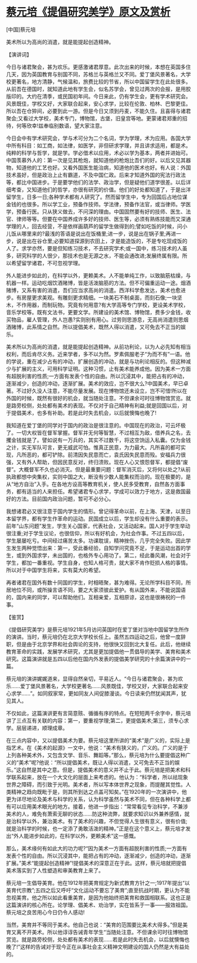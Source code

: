 # [蔡元培《提倡研究美学》原文及赏析](https://www.vrrw.net/wx/14717.html)

[中国]蔡元培

美术所以为高尚的消遣，就是能提起创造精神。

【演讲词】

今日与诸君聚会，甚为欢乐。更感激诸君厚意。此次出来的时候，本想在英国多住几天，因为英国教育与别国不同，苏格兰与英格兰又不同。爱丁堡风景著名，大学校更著名，地方清静，气候温和，旅费比较的节省，所以中国留学生在此处很多。从前吾在德国时，就知道此地有学生会，似名苏学会，曾见过两次的会报，是用胶版印的。大约在清季，或民国初年间。今日来此，仍有学生会，更有学术研究会。风景既佳，学校又好，大家联合起来，安心求学，比较在伦敦、柏林、巴黎更佳。所以吾在仓猝间，必要到此一游。但是今日又须到丹麦，不能久住。且喜得与诸君聚会;又看过大学校，美术专门，博物馆，古堡，旧皇宫等地。更蒙诸君郑重的招待，何等欣幸!兹奉临别数语，望大家注意。

今日会中有学术研究会，学与术可分为二个名词，学为学理，术为应用。各国大学中所有科目：如工商，如法律，如医学，非但研求学理，并且讲求适用，都是术。纯粹的科学与哲学，就是学。学必借术以应用，术必以学为基本，两者并进始可。中国羡慕外人的：第一次是见其枪炮，就知道他的枪炮比吾们的好。以后又见其器物，知道他的工艺也好。又看外国医生能治病，知道他的医术也好。有人说：外国技术虽好，但是政治上止有霸道，不及中国仁政。后来才知道外国的宪法行政法等，都比中国进步。于是要学他们的法学、政治学，但是疑他们道学很差。以后详细考查，又知道他们的哲学，亦很有研究的价值。他们的好处都知道了，于是出洋留学生，日多一日;各种学术都有人研究了。然而留学生中，专为回国后占地位谋金钱的也很多。所以学工业，预备作技师。学法律，预备作法官，或当律师。学医学，预备行医。只从狭义做去，不问深的理由。中国固然要有好的技师、医生、法官、律师等等。但要在中国养成许多好的技师、医生等，必须有熟练技能而又深通学理的人，回去经营，不是依样画葫芦的留学生做得到的;譬如吃饭的时候，问小儿饭从哪里来的?最浅的答语是说出在饭桶里;进一步，说是出在锅子里;再进一步，说是出在谷仓里;必要知道探源到农田上，才是能造饭的，不是专吃现成饭的人了。求学亦然，要是但知练习技术，不去研究学术;或一国中，练习技术的人虽多，研究科学的人很少，那技术也是无源之水，不能会通改进;发展终属有限。所以希望留学诸君，不可忽视学理。

外人能进步如此的，在科学以外，更赖美术。人不能单纯工作，以致脑筋枯燥，与机器一样。运动吃烟饮酒赌博，皆是活泼脑筋的方法。但不可偏重运动一途。烟酒赌博，又系有害的消遣，吾们应当求高尚的消遣。西洋科学愈发达，美术也愈进步。有房屋更求美观。有雕刻更求精细。一块美石不制桌面，而刻石像;一块坚木，不作用器，而制玩物。究竟有何用意?有大学高等专门学校，更设美术学校，音乐学校等。既有文法书，更要文学。所建设的美术馆、博物馆，费多少金钱，收买物品，雇人管理，外人岂愚?实则别有用心。过劳则思游息，无高尚消遣则思烟酒赌博，此系情之自然。所以提倡美术，既然人得以消遣，又可免去不正当的娱乐。

美术所以为高尚的消遣，就是能提起创造精神。从前功利论，以为人必先知有相当权利，而后肯尽义务。近来学者，多不以为然。罗素佩服老子“为而不有”一语。他的学说，重在减少占有的冲动，扩展创造的冲动，就是与功利论相反的。但这种减少与扩展的主义，可用科学证明。这种习惯，止有美术能养成他。因为美术一方面有超脱利害的性质;一方面有发表个性的自由。所以沉浸其中，能把占有的冲动，逐渐减少，创造的冲动，逐渐扩展。美术的效应，岂不很大么?中国美术，早已卓著。不过好久没人注意，不能尽量发展。现在博物馆还未设立，岂不可惜!所以在外国的时候，既然有很好的机会，就当随处注意。不但课余可时往博物馆赏览。就是路旁校侧，处处都有美术的表现。不仅对于自己精神有利益;就是回国以后，对于提倡美术，也多有补助。若是此时失去机会，以后就懊悔也晚了!

我知道在爱丁堡的同学对于国内的政治是很注意的。中国现在的政治，可云坏极了。一切大权皆在督军掌握。督军并无何等智慧，不过相互为敌，借养兵之名，去攫金钱就是了。譬如说有一万兵的，其实不过数千，将这空饷运入私囊。仅为金钱之计，实无军队可言，更无威武可怕。惟真正民意，为力最大。凡所喜的都可实现，凡所恶的，都可铲除。前清因失民意而亡，袁氏因失民意而殁。安福兵力很强，又有外人帮助，但因民意反对，终归溃败。现在人心又恨怨督军，都提倡“废督”。大概督军不久也必消灭。但是最重要问题：督军消灭后，又将何以处之?从前执政都想中央集权，实则中国之大，断没有少数人能集权而治的。现在极要的，是从“地方自治”入手。在各地方设高等教育机关，使人民多受教育，自然各方面事务，都有适当的人来担任。希望诸君专心求学，学成可以效力于地方，这是救国最好的方法。目前国内政治问题，暂可不必分心。

我想诸君必又很注意于国内学生的情形。曾记得革命以前，在上海、天津，以至日本留学界，都有学生作革命的运动。民国成立以后，学生却没有什么重要的表示。前年“山东问题”发生，学生关心国家，代表社会，又活动起来。国人对于学生举动很注重;对于学生议论，也很信仰，所以有好机会，为社会作事。不过五四以后，学生屡屡吃亏。中间经过痛苦太多。功课耽误，精神挫伤，几乎完全失败。因此学生发生两种觉悟出来：第一，受此番经验，自知学问究竟不足，于是运动出首的学生，或到外国求学，未出国的，也格外专心用功了。第二，经此番风潮，社会对于学生，都加一番重视。学生自身，也知人格可贵，就大家不肯作贬损人格的事情。所以对于中国学生将来，实有莫大的希望。

再者诸君在国外有数十同国的学生，时相晤聚，甚为难得。无论所学科目不同，所居地位不同，或所操言语不同，要之大家须彼此爱护。有从国外来，不能说国语的，国内来的同学，可以帮助他们。互相亲爱，互相原谅，这也是很祷祝的一件事。



【鉴赏】

《提倡研究美学》是蔡元培1921年5月访问英国时在爱丁堡对当地中国留学生所作的演讲。当时，蔡元培仍在北京大学校长任上。虽然五四运动之后，他曾一度辞职，但是由于北京学界和社会舆论的支持，他很快又回到北大复任。此后，他继续教育革命的实践，发展学术研究，尤其是更加提倡他一贯倡导的美学、美育和美术研究。这篇演讲就是五四以后他在国内外发表的提倡美学研究的十余篇演讲中的一篇。

蔡元培的演讲娓娓道来，显得自然亲切，平易近人。“今日与诸君聚会，甚为欢乐……爱丁堡风景著名，大学校更著名……风景既佳，学校又好，大家联合起来安心求学……”。如同叙家常，更如同友人间促膝漫谈。今日读来仍然犹闻其声，犹见其人。

不仅如此，这篇演讲更有言简意赅、循循有序的特点。在短短两千余字中，蔡元培讲了三点互有关联的内容：第一，要重视学理;第二，更提倡美术;第三，须专心求学。层层递进，顺理成章。

在三点内容中，又以提倡美术为要。蔡元培这里所讲的“美术”是广义的，实际上是指艺术。在《美术的起源》一文中，他说：“美术有狭义的，广义的。广义的是于上列各种美术外，又包含文学、音乐、舞蹈等。”那么，蔡元培为什么要提倡这种广义的“美术”呢?他说：“所以提倡美术，既让人得以消遣，又可免去不正当的娱乐。”这自然是其中之意。但是，提倡美术的意义并不止于此。蔡元培是把美术和科学联系起来，放在一个大文化的层面上来考虑的。他认为：“科学者，所以祛现象世界之障碍，而引致于光明。美术者，所以写本体世界之现象，而提醒其觉性。人类精神之趋向既毗于是，则其所到达之点盖可知矣。”在1920年的一次演讲中，他更为详尽地论及美术与科学的关系，认为科学虽然与美术不同，但在各种科学上都有可以应用美术眼光的地方。接着，他进一步指出：“常常看见专治科学，不兼涉美术的人，难免有萧索无聊的状态……防这种流弊，就要求知识以外兼养感情，就是治科学以外，兼治美术。有了美术的兴趣，不但觉得人生很有意义，很有价值;就是治科学的时候，也一定添了勇敢活泼的精神。”正是在这个意义上，蔡元培才发出“外人能进步如此的，在科学以外，更赖美术”这一感慨。

那么，美术缘何有如此大的功力呢?“因为美术一方面有超脱利害的性质;一方面有发表个性的自由。所以沉浸其中，能把占有的冲动，逐渐减少，创造的冲动，逐渐扩展。”美术“能提起创造精神”!提倡美术的深意正在于此。这样，蔡元培就把提倡美术落实到了人性塑造和审美教育上来了。

蔡元培一生倡导美育。他在1912年把美育规定为新式教育方针之一;1917年提出“以美育代宗教”;五四之后又呼吁“文化运动不要忘了美育”;直至抗战时期，更认为不能忽视美育。他之所以如此看重美育，是因为他始终把美育和救国相联系。这也正是这篇演讲的核心所在。论学理、倡美术、劝治学，实在皆系于一事——报效祖国。蔡元培之良苦用心今日仍令人感动!

当然，美育并不等同于美术。他自己也说：“美育的范围要比美术大得多。”但是美育又离不开美术。所以他谆谆告诫青年学生“当随处注意。不但课余可时往博物馆赏览。就是路旁校侧，处处都有美术的表现……若是此时失去机会，以后就懊悔也晚了!”这样的告诫对于现今正在从事社会主义精神文明建设的国人仍然是大有益处的。

